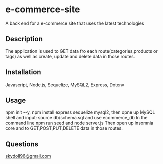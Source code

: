 # e-commerce-site
A back end for a e-commerce site that uses the latest technologies
## Description
The application is used to GET data fro each route(categories,products or tags) as well as create, update and delete data in those routes.


## Installation
Javascript, Node.js, Sequelize, MySQL2, Express, Dotenv
## Usage
npm init --y, npm install express sequelize mysql2,
then opne up MySQL shell and input: source db/schema.sql and use ecommerce_db
In the command line npm run seed and node server.js
Then open up insomnia core and to GET,POST,PUT,DELETE data in those routes.
## Questions
skydoll96@gmail.com
